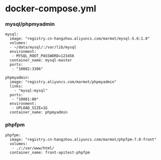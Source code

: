 # docker-compose.yml

### mysql/phpmyadmin
	mysql:
	  image: "registry.cn-hangzhou.aliyuncs.com/marmot/mysql-5.6:1.0"
	  volumes:
	  - ~/data/mysql/:/var/lib/mysql
	  environment:
	   - MYSQL_ROOT_PASSWORD=123456
	  container_name: mysql-master
	  ports:
	   - "10082:3306"
	
	phpmyadmin:
	  image: "registry.aliyuncs.com/marmot/phpmyadmin"
	  links:
	    - "mysql:mysql"
	  ports:
	   - "10081:80"
	  environment:
	   - UPLOAD_SIZE=1G
	  container_name: phpmyadmin

### phpfpm 
	phpfpm:
	  image: "registry.cn-hangzhou.aliyuncs.com/marmot/phpfpm-7.0-front"
	  volumes:
	   - ./:/var/www/html/
	  container_name: front-apitest-phpfpm